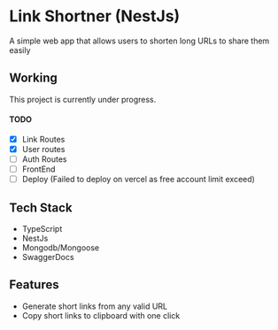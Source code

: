 # Link Shortner (NestJs)

A simple web app that allows users to shorten long URLs to share them easily

## Working

This project is currently under progress.

#### TODO

- [x] Link Routes
- [x] User routes
- [ ] Auth Routes
- [ ] FrontEnd
- [ ] Deploy (Failed to deploy on vercel as free account limit exceed)

## Tech Stack

- TypeScript
- NestJs
- Mongodb/Mongoose
- SwaggerDocs

## Features

- Generate short links from any valid URL
- Copy short links to clipboard with one click
